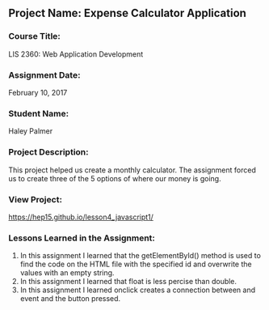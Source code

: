 ## Project Name:  Expense Calculator Application

### Course Title:
LIS 2360:  Web Application Development

### Assignment Date:  
February 10, 2017

### Student Name:  
Haley Palmer

### Project Description:
This project helped us create a monthly calculator. The assignment forced us to create three of the 5 options of where our money is going.

### View Project:
https://hep15.github.io/lesson4_javascript1/

### Lessons Learned in the Assignment:
1. In this assignment I learned that the getElementById() method is used to find the code on the HTML file with the specified id and overwrite the values with an empty string. 
2. In this assignment I learned that float is less percise than double.
3. In this assignment I learned onclick creates a connection between and event and the button pressed.